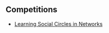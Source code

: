 ## Competitions
* [Learning Social Circles in Networks](http://www.kaggle.com/c/learning-social-circles)
